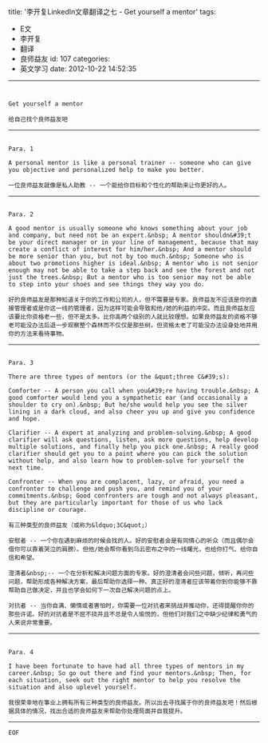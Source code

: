 title: '李开复LinkedIn文章翻译之七 - Get yourself a mentor'
tags:
  - E文
  - 李开复
  - 翻译
  - 良师益友
id: 107
categories:
  - 英文学习
date: 2012-10-22 14:52:35
---

# 
	Get yourself a mentor

	给自己找个良师益友吧

* * *

## 
	Para. 1

	A personal mentor is like a personal trainer -- someone who can give you objective and personalized help to make you better.

	一位良师益友就像是私人助教 -- 一个能给你目标和个性化的帮助来让你更好的人。

* * *

## 
	Para. 2

	A good mentor is usually someone who knows something about your job and company, but need not be an expert.&nbsp; A mentor shouldn&#39;t be your direct manager or in your line of management, because that may create a conflict of interest for him/her.&nbsp; And a mentor should be more senior than you, but not by too much.&nbsp; Someone who is about two promotions higher is ideal.&nbsp; A mentor who is not senior enough may not be able to take a step back and see the forest and not just the trees.&nbsp; But a mentor who is too senior may not be able to step into your shoes and see things they way you do.

	好的良师益友是那种知道关于你的工作和公司的人，但不需要是专家。良师益友不应该是你的直接管理者或是你这一线的管理者，因为这样可能会导致和他/她的利益的冲突。而且良师益友应该要比你资格老一些，但不是太多。比你高两个级别的人就比较理想。如果良师益友的资格不够老可能没办法后退一步观察整个森林而不仅仅是那些树。但资格太老了可能没办法设身处地并用你的方法来看待事物。

* * *

## 
	Para. 3

	There are three types of mentors (or the &quot;three C&#39;s):

	Comforter -- A person you call when you&#39;re having trouble.&nbsp; A good comforter would lend you a sympathetic ear (and occasionally a shoulder to cry on).&nbsp; But he/she would help you see the silver lining in a dark cloud, and also cheer you up and give you confidence and hope.

	Clarifier -- A expert at analyzing and problem-solving.&nbsp; A good clarifier will ask questions, listen, ask more questions, help develop multiple solutions, and finally help you pick one.&nbsp; A really good clarifier should get you to a point where you can pick the solution without help, and also learn how to problem-solve for yourself the next time.

	Confronter -- When you are complacent, lazy, or afraid, you need a confronter to challenge and push you, and remind you of your commitments.&nbsp; Good confronters are tough and not always pleasant, but they are particularly important for those of us who lack discipline or courage.

	有三种类型的良师益友（或称为&ldquo;3C&quot;）

	安慰者 -- 一个你在遇到麻烦的时候会找的人。好的安慰者会是有同情心的听众（而且偶尔会借你可以靠着哭泣的肩膀）。但他/她会帮你看到乌云密布之中的一线曙光，也给你打气、给你自信和希望。

	澄清者&nbsp;-- 一个在分析和解决问题方面的专家。好的澄清者会问些问题，倾听，再问些问题，帮助形成各种解决方案，最后帮助你选择一种。真正好的澄清者应该带着你到你能够不靠帮助自己做决定，并且也学会如何下一次自己解决问题的点上。

	对抗者 -- 当你自满、懒惰或者害怕时，你需要一位对抗者来挑战并推动你，还得提醒你你的那些许诺。好的对抗者是不屈不挠并且不总是令人愉悦的，但他们对我们之中缺少纪律和勇气的人来说非常重要。

* * *

## 
	Para. 4

	I have been fortunate to have had all three types of mentors in my career.&nbsp; So go out there and find your mentors.&nbsp; Then, for each situation, seek out the right mentor to help you resolve the situation and also uplevel yourself.

	我很荣幸地在事业上拥有所有三种类型的良师益友。所以出去寻找属于你的良师益友吧！然后根据具体的情况，找出合适的良师益友来帮助你处理局面并自我提升。

* * *

	EOF